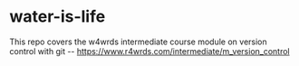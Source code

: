 # water-is-life
This repo covers the w4wrds intermediate course module on version control with git -- https://www.r4wrds.com/intermediate/m_version_control
